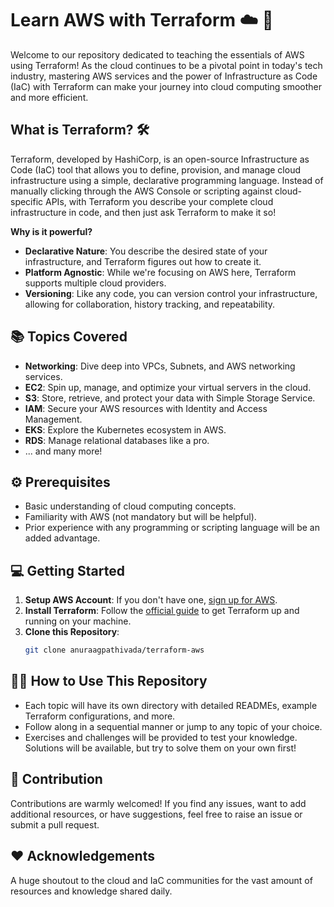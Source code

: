 # Learn AWS with Terraform :cloud: :rocket:

Welcome to our repository dedicated to teaching the essentials of AWS using Terraform! As the cloud continues to be a pivotal point in today's tech industry, mastering AWS services and the power of Infrastructure as Code (IaC) with Terraform can make your journey into cloud computing smoother and more efficient.

## What is Terraform? :hammer_and_wrench:

Terraform, developed by HashiCorp, is an open-source Infrastructure as Code (IaC) tool that allows you to define, provision, and manage cloud infrastructure using a simple, declarative programming language. Instead of manually clicking through the AWS Console or scripting against cloud-specific APIs, with Terraform you describe your complete cloud infrastructure in code, and then just ask Terraform to make it so!

**Why is it powerful?**

- **Declarative Nature**: You describe the desired state of your infrastructure, and Terraform figures out how to create it.
- **Platform Agnostic**: While we're focusing on AWS here, Terraform supports multiple cloud providers.
- **Versioning**: Like any code, you can version control your infrastructure, allowing for collaboration, history tracking, and repeatability.


## :books: Topics Covered

- **Networking**: Dive deep into VPCs, Subnets, and AWS networking services.
- **EC2**: Spin up, manage, and optimize your virtual servers in the cloud.
- **S3**: Store, retrieve, and protect your data with Simple Storage Service.
- **IAM**: Secure your AWS resources with Identity and Access Management.
- **EKS**: Explore the Kubernetes ecosystem in AWS.
- **RDS**: Manage relational databases like a pro.
- ... and many more!

## :gear: Prerequisites

- Basic understanding of cloud computing concepts.
- Familiarity with AWS (not mandatory but will be helpful).
- Prior experience with any programming or scripting language will be an added advantage.

## :computer: Getting Started

1. **Setup AWS Account**: If you don't have one, [sign up for AWS](https://aws.amazon.com/).
2. **Install Terraform**: Follow the [official guide](https://learn.hashicorp.com/tutorials/terraform/install-cli) to get Terraform up and running on your machine.
3. **Clone this Repository**: 
   ```bash
   git clone anuraagpathivada/terraform-aws
   ```

## :teacher: How to Use This Repository

- Each topic will have its own directory with detailed READMEs, example Terraform configurations, and more.
- Follow along in a sequential manner or jump to any topic of your choice.
- Exercises and challenges will be provided to test your knowledge. Solutions will be available, but try to solve them on your own first!

## :handshake: Contribution

Contributions are warmly welcomed! If you find any issues, want to add additional resources, or have suggestions, feel free to raise an issue or submit a pull request. 

## :heart: Acknowledgements

A huge shoutout to the cloud and IaC communities for the vast amount of resources and knowledge shared daily.

